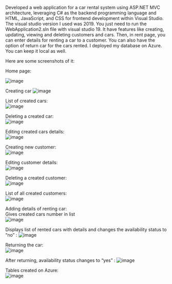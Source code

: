Developed a web application for a car rental system using ASP.NET MVC architecture,  leveraging C# as the backend programming language and HTML, JavaScript, and CSS  for frontend development within Visual Studio.
The visual studio version I used was 2019.
You just need to run the WebApplication2.sln file with visual studio 19.
It have features like creating, updating, viewing and deleting customers and cars.
Then, in rent page, you can enter details for renting a car to a customer.
You can also have the option of return car for the cars rented.
I deployed my database on Azure. You can keep it local as well.

Here are some screenshots of it:

Home page: 

![image](https://github.com/cheshta-jani/Car-rental-system-using-ASP.NET/assets/122821547/f583dc63-8e13-49cd-808c-15101d23e87b)
   
  
Creating car
![image](https://github.com/cheshta-jani/Car-rental-system-using-ASP.NET/assets/122821547/e11c4e1c-4ab1-4c9b-8e8f-e98e75541d14)

List of created cars:  
![image](https://github.com/cheshta-jani/Car-rental-system-using-ASP.NET/assets/122821547/2808ff93-a65d-4c2a-88ff-eb883f8bf19e)

Deleting a created car:  
![image](https://github.com/cheshta-jani/Car-rental-system-using-ASP.NET/assets/122821547/416abe62-513b-4006-b707-a6c02f2762ca)

Editing created cars details:  
![image](https://github.com/cheshta-jani/Car-rental-system-using-ASP.NET/assets/122821547/03801b88-ba24-4574-9534-9dfaeebb3919)

Creating new customer:  
![image](https://github.com/cheshta-jani/Car-rental-system-using-ASP.NET/assets/122821547/ba662a04-3081-4af9-b98e-e87372b9e6f8)

Editing customer details:  
![image](https://github.com/cheshta-jani/Car-rental-system-using-ASP.NET/assets/122821547/3c2749e2-22f8-4f81-8941-344a0508f909)

Deleting a created customer:  
![image](https://github.com/cheshta-jani/Car-rental-system-using-ASP.NET/assets/122821547/32a847a0-8bf9-4906-aa14-e98688909767)

List of all created customers:  
![image](https://github.com/cheshta-jani/Car-rental-system-using-ASP.NET/assets/122821547/1d231d9c-8da0-4ee4-b445-18705acec686)

Adding details of renting car:  
Gives created cars number in list  
![image](https://github.com/cheshta-jani/Car-rental-system-using-ASP.NET/assets/122821547/9b1e0658-a4d2-4f32-807e-140e6c3402c0)

Displays list of rented cars with details and changes the availability status to “no” :
![image](https://github.com/cheshta-jani/Car-rental-system-using-ASP.NET/assets/122821547/7ef8b630-7f81-4403-9df0-d1b30462d35b)

Returning the car:  
![image](https://github.com/cheshta-jani/Car-rental-system-using-ASP.NET/assets/122821547/14b20c14-4cad-4fad-8923-255f7c29363a)
 
After returning, availability status changes to “yes” :
![image](https://github.com/cheshta-jani/Car-rental-system-using-ASP.NET/assets/122821547/72ad97df-8e78-4def-9e57-54f8843745d9)
  
Tables created on Azure:  
![image](https://github.com/cheshta-jani/Car-rental-system-using-ASP.NET/assets/122821547/0c5e3c90-065a-4589-8306-f0aa8baad2aa)
